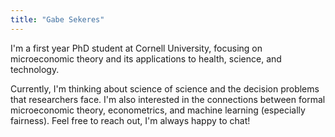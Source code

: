 ```yaml
---
title: "Gabe Sekeres"
---
```


I'm a first year PhD student at Cornell University, focusing on microeconomic theory and its applications to health, science, and technology.

Currently, I'm thinking about science of science and the decision problems that researchers face. I'm also interested in the connections between formal microeconomic theory, econometrics, and machine learning (especially fairness). Feel free to reach out, I'm always happy to chat!
